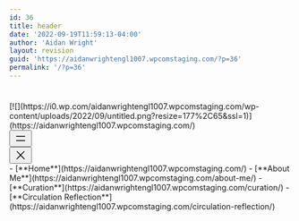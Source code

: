 ```yaml
---
id: 36
title: header
date: '2022-09-19T11:59:13-04:00'
author: 'Aidan Wright'
layout: revision
guid: 'https://aidanwrightengl1007.wpcomstaging.com/?p=36'
permalink: '/?p=36'
---
```


<div class="is-layout-constrained wp-container-25 wp-block-group gapless-group"><div class="is-content-justification-space-between is-layout-flex wp-container-24 wp-block-group alignfull" style="padding-top:1.5rem;padding-bottom:1.5rem;"><div class="is-layout-flex wp-block-group"><div class="wp-block-site-logo">[![](https://i0.wp.com/aidanwrightengl1007.wpcomstaging.com/wp-content/uploads/2022/09/untitled.png?resize=177%2C65&ssl=1)](https://aidanwrightengl1007.wpcomstaging.com/)</div></div><nav aria-label="Header navigation 2" class="is-horizontal is-content-justification-right is-layout-flex wp-container-23 is-responsive items-justified-right wp-block-navigation"><button aria-haspopup="true" aria-label="Open menu" class="wp-block-navigation__responsive-container-open " data-micromodal-trigger="modal-22"><svg aria-hidden="true" focusable="false" height="24" viewbox="0 0 24 24" width="24" xmlns="http://www.w3.org/2000/svg"><rect height="1.5" width="16" x="4" y="7.5"></rect><rect height="1.5" width="16" x="4" y="15"></rect></svg></button><div class="wp-block-navigation__responsive-container  has-text-color has-foreground-color has-background has-background-background-color" id="modal-22" style=""><div class="wp-block-navigation__responsive-close" data-micromodal-close="" tabindex="-1"><div aria-label="Menu" class="wp-block-navigation__responsive-dialog"> <button aria-label="Close menu" class="wp-block-navigation__responsive-container-close" data-micromodal-close=""><svg aria-hidden="true" focusable="false" height="24" viewbox="0 0 24 24" width="24" xmlns="http://www.w3.org/2000/svg"><path d="M13 11.8l6.1-6.3-1-1-6.1 6.2-6.1-6.2-1 1 6.1 6.3-6.5 6.7 1 1 6.5-6.6 6.5 6.6 1-1z"></path></svg></button><div class="wp-block-navigation__responsive-container-content" id="modal-22-content">- [<span class="wp-block-navigation-item__label">**Home**</span>](https://aidanwrightengl1007.wpcomstaging.com/)
- [<span class="wp-block-navigation-item__label">**About Me**</span>](https://aidanwrightengl1007.wpcomstaging.com/about-me/)
- [<span class="wp-block-navigation-item__label">**Curation**</span>](https://aidanwrightengl1007.wpcomstaging.com/curation/)
- [<span class="wp-block-navigation-item__label">**Circulation Reflection**</span>](https://aidanwrightengl1007.wpcomstaging.com/circulation-reflection/)

</div> </div> </div> </div></nav></div><div aria-hidden="true" class="wp-block-spacer" style="height:2rem;"></div></div>